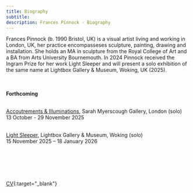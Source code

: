 ```yaml
---
title: Biography
subtitle: 
description: Frances Pinnock - Biography
---  
```

Frances Pinnock (b. 1990 Bristol, UK) is a visual artist living and working in London, UK, her practice encompasseses sculpture, painting, drawing and installation. She holds an MA in sculpture from the Royal College of Art and a BA from Arts University Bournemouth. In 2024 Pinnock received the Ingram Prize for her work Light Sleeper and will present a solo exhibition of the same name at Lightbox Gallery & Museum, Woking, UK (2025).  
<br/>  
<br/>  
  
**Forthcoming**  
<br/>  

[Accoutrements & Illuminations](https://www.sarahmyerscough.com/exhibitions/70-frances-pinnock-accoutrements-illuminations/), Sarah Myerscough Gallery, London   (solo)  
13 October - 29 November 2025  
<br/>  

[Light Sleeper](https://www.thelightbox.org.uk/whats-on/frances-pinnock-light-sleeper), Lightbox Gallery & Museum, Woking  (solo)  
15 November 2025 – 18 January 2026  
<br/>  
<br/>  
<br/>  


[CV](cv.pdf){:target="_blank"} 









   
 




 









  










 



  










 












